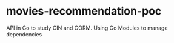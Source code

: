# movies-recommendation-poc
API in Go to study GIN and GORM. Using Go Modules to manage dependencies  
